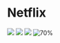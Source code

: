 # Netflix
![](https://img.shields.io/badge/language-css-blue.svg)
![](https://img.shields.io/badge/license-MIT-000000.svg)
![](https://img.shields.io/badge/github-v0.1.1-519dd9.svg)
![70%](https://progress-bar.dev/70)
